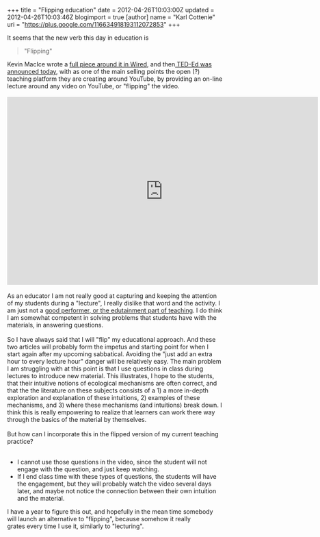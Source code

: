 +++
title = "Flipping education"
date = 2012-04-26T10:03:00Z
updated = 2012-04-26T10:03:46Z
blogimport = true 
[author]
	name = "Karl Cottenie"
	uri = "https://plus.google.com/116634918193112072853"
+++

It seems that the new verb this day in education is<br /><blockquote class="tr_bq">"Flipping"</blockquote>Kevin MacIce wrote a <a href="http://www.wired.com/geekdad/2012/04/flipping-the-classroom/">full piece around it in Wired</a>, and then<a href="http://ed.ted.com/"> TED-Ed was announced today</a>, with as one of the main selling points the open (?) teaching platform they are creating around YouTube, by providing an on-line lecture around any video&nbsp;on YouTube, or "flipping" the video.<br /><br /><iframe allowfullscreen="" frameborder="0" height="439" src="http://www.youtube.com/embed/JQDgE_eJGTM" width="727"></iframe><br /><br />As an educator I am not really good at capturing and keeping the attention of my students during a "lecture", I really dislike that word and the activity. I am just not a <a href="http://www.cottenielab.org/2012/04/end-of-semester.html">good performer, or the edutainment part of teaching</a>. I do think I am somewhat competent in solving problems that students have with the materials, in answering questions.<br /><br />So I have always said that I will "flip" my educational approach. And these two articles will probably form the impetus and starting point for when I start again after my upcoming sabbatical. Avoiding the "just add an extra hour to every lecture hour" danger will be relatively easy. The main problem I am struggling with at this point is that I use questions in class during lectures to introduce new material. This illustrates, I hope to the students, that their intuitive notions of ecological mechanisms are often correct, and that the the literature on these subjects consists of a 1) a more in-depth exploration and explanation of these intuitions, 2) examples of these mechanisms, and 3) where these mechanisms (and intuitions) break down. I think this is really empowering to realize that learners can work there way through the basics of the material by themselves.<br /><br />But how can I incorporate this in the flipped version of my current teaching practice?<br /><br /><ul><li>I cannot use those questions in the video, since the student will not engage with the question, and just keep watching.</li><li>If I end class time with these types of questions, the students will have the engagement, but they will probably watch the video several days later, and maybe not notice the connection between their own intuition and the material.</li></ul><div>I have a year to figure this out, and hopefully in the mean time somebody will launch an alternative to "flipping", because somehow it really grates&nbsp;every time&nbsp;I use it, similarly to "lecturing".&nbsp;</div>
